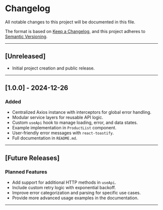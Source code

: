 # Changelog

All notable changes to this project will be documented in this file.  

The format is based on [Keep a Changelog](https://keepachangelog.com/en/1.0.0/), and this project adheres to [Semantic Versioning](https://semver.org/spec/v2.0.0.html).

---

## [Unreleased]
- Initial project creation and public release.

---

## [1.0.0] - 2024-12-26
### Added
- Centralized Axios instance with interceptors for global error handling.
- Modular service layers for reusable API logic.
- Custom `useApi` hook to manage loading, error, and data states.
- Example implementation in `ProductList` component.
- User-friendly error messages with `react-toastify`.
- Full documentation in `README.md`.

---

## [Future Releases]
### Planned Features
- Add support for additional HTTP methods in `useApi`.
- Include custom retry logic with exponential backoff.
- Improve error categorization and parsing for specific use cases.
- Provide more advanced usage examples in the documentation.

---